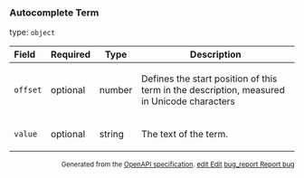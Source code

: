<!--- This is a generated file, do not edit! -->
<!--- [START maps_http_schema_placeautocompleteterm] -->
<h3 class="schema-object" id="PlaceAutocompleteTerm">Autocomplete Term</h3>

type: `object`

| Field    | Required | Type   | Description                                                                                                                                      |
| :------- | -------- | ------ | ------------------------------------------------------------------------------------------------------------------------------------------------ |
| `offset` | optional | number | <div class="nonref-property-description"><p>Defines the start position of this term in the description, measured in Unicode characters</p></div> |
| `value`  | optional | string | <div class="nonref-property-description"><p>The text of the term.</p></div>                                                                      |

<p style="text-align: right; font-size: smaller;">Generated from the <a class="gc-analytics-event" data-category="GMP" data-label="openapi-github" href="https://github.com/googlemaps/openapi-specification" title="Google Maps Platform OpenAPI Specification" class="external">OpenAPI specification</a>.
 <a class="gc-analytics-event" data-category="GMP" data-label="openapi-github" href="https://github.com/googlemaps/openapi-specification/blob/main/specification/schema" title="Edit on GitHub"><span class="material-icons">edit</span> Edit</a>
 <a class="gc-analytics-event" data-category="GMP" data-label="openapi-github" href="https://github.com/googlemaps/openapi-specification/issues/new?assignees=&labels=type%3A+bug%2C+triage+me&template=bug_report.md&title=[schema] Bug - PlaceAutocompleteTerm" title="File bug for schema on GitHub"><span class="material-icons">bug_report</span> Report bug</a>
</p>

<!--- [END maps_http_schema_placeautocompleteterm] -->
